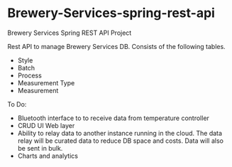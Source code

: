 # Brewery-Services-spring-rest-api
Brewery Services Spring REST API Project

Rest API to manage Brewery Services DB. 
Consists of the following tables.
- Style
- Batch
- Process
- Measurement Type
- Measurement

To Do:
- Bluetooth interface to to receive data from temperature controller
- CRUD UI Web layer
- Ability to relay data to another instance running in the cloud. The data relay will be curated data to reduce DB space and costs. Data will also be sent in bulk.
- Charts and analytics